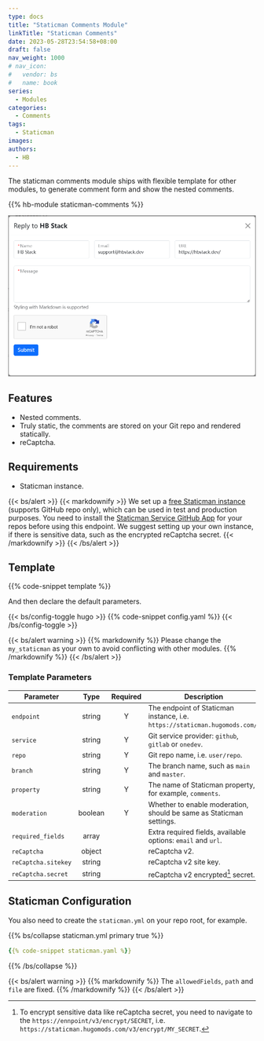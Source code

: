 ```yaml
---
type: docs
title: "Staticman Comments Module"
linkTitle: "Staticman Comments"
date: 2023-05-28T23:54:58+08:00
draft: false
nav_weight: 1000
# nav_icon:
#   vendor: bs
#   name: book
series:
  - Modules
categories:
  - Comments
tags:
  - Staticman
images:
authors:
  - HB
---
```


The staticman comments module ships with flexible template for other modules, to generate comment form and show the nested comments.

<!--more-->

{{% hb-module staticman-comments %}}

![Comment Reply Modal](reply-modal.png#center)

## Features

- Nested comments.
- Truly static, the comments are stored on your Git repo and rendered statically.
- reCaptcha.

## Requirements

- Staticman instance.

{{< bs/alert >}}
{{< markdownify >}}
We set up a [free Staticman instance](https://staticman.hugomods.com/) (supports GitHub repo only), which can be used in test and production purposes.
You need to install the [Staticman Service GitHub App](https://github.com/apps/staticman-service) for your repos before using this endpoint.
We suggest setting up your own instance, if there is sensitive data, such as the encrypted reCaptcha secret.
{{< /markdownify >}}
{{< /bs/alert >}}

## Template

{{% code-snippet template %}}

And then declare the default parameters.

{{< bs/config-toggle hugo >}}
{{% code-snippet config.yaml %}}
{{< /bs/config-toggle >}}

{{< bs/alert warning >}}
{{% markdownify %}}
Please change the `my_staticman` as your own to avoid conflicting with other modules.
{{% /markdownify %}}
{{< /bs/alert >}}

### Template Parameters

| Parameter    |  Type   | Required | Description                                                                 |
| ------------ | :-----: | :------: | --------------------------------------------------------------------------- |
| `endpoint`   | string  |    Y     | The endpoint of Staticman instance, i.e. `https://staticman.hugomods.com/`. |
| `service`    | string  |    Y     | Git service provider: `github`, `gitlab` or `onedev`.                       |
| `repo`       | string  |    Y     | Git repo name, i.e. `user/repo`.                                            |
| `branch`     | string  |    Y     | The branch name, such as `main` and `master`.                               |
| `property`   | string  |    Y     | The name of Staticman property, for example, `comments`.                    |
| `moderation` | boolean |    Y     | Whether to enable moderation, should be same as Staticman settings.         |
| `required_fields` | array |       | Extra required fields, available options: `email` and `url`.                |
| `reCaptcha`  | object  |          | reCaptcha v2.                                                               |
| `reCaptcha.sitekey` | string |    | reCaptcha v2 site key.                                                      |
| `reCaptcha.secret`  | string |    | reCaptcha v2 encrypted[^1] secret.                                          |

[^1]: To encrypt sensitive data like reCaptcha secret, you need to navigate to the `https://ennpoint/v3/encrypt/SECRET`, i.e. `https://staticman.hugomods.com/v3/encrypt/MY_SECRET`.

## Staticman Configuration

You also need to create the `staticman.yml` on your repo root, for example.

{{% bs/collapse staticman.yml primary true %}}
```yaml
{{% code-snippet staticman.yaml %}}
```
{{% /bs/collapse %}}

{{< bs/alert warning >}}
{{% markdownify %}}
The `allowedFields`, `path` and `file` are fixed.
{{% /markdownify %}}
{{< /bs/alert >}}
